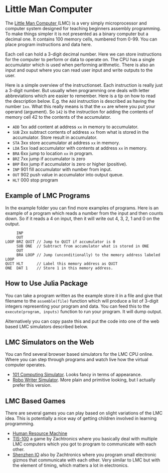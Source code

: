 # Little Man Computer
The [Little Man Computer ](https://en.wikipedia.org/wiki/Little_man_computer)(LMC) is a very simply microprocessor and computer system designed for teaching beginners assembly programming. To make things simpler it is not presented as a binary computer but a decimal one. It contains 100 memory cells, numbered from 0-99. You can place program instructions and data here.

Each cell can hold a 3-digit decimal number. Here we can store instructions for the computer to perform or data to operate on. The CPU has a single accumulator which is used when performing arithmetic. There is also an input and ouput where you can read user input and write outputs to the user.

Here is a simple overview of the instructionset. Each instruction is really just a 3-digit number. But usually when programming one deals with letter abbreviations which are easier to remember. Here is a tip on how to read the description below. E.g. the `Add` instruction is described as having the number `1xx`. What this really means is that the `xx` are where you put your operand (argument). So `142` is the instruction for adding the contents of memory cell 42 to the contents of the accumulator.

- `ADD` 1xx add content at address `xx` in memory to accumulator.
- `SUB` 2xx subtract contents of address `xx` from what is stored in the accumulator. Store result in accumulator.
- `STA` 3xx store accumulator at address `xx` in memory.
- `LDA` 5xx load accumulator with contents at address `xx` in memory.
- `BRA` 6xx jump to location `xx` in program.
- `BRZ` 7xx jump if accumulator is zero
- `BRP` 8xx jump if accumulator is zero or higher (positive).
- `INP` 901 fill accumulator with number from input.
- `OUT` 902 push value in accumulator into output queue.
- `HLT` 000 stop program

## Example of LMC Programs
In the example folder you can find more examples of programs. Here is an example of a program which reads a number from the input and then counts down. So if it reads a 4 on input, then it will write out 4, 3, 2, 1 and 0 on the output.

         INP
         OUT
    LOOP BRZ QUIT // Jump to QUIT if accumulator is 0
         SUB ONE  // Subtract from accumulator what is stored in ONE
         OUT
         BRA LOOP // Jump (unconditionally) to the memory address labeled LOOP
    QUIT HLT      // Label this memory address as QUIT
    ONE  DAT 1    // Store 1 in this memory address.
    
## How to Use Julia Package
You can take a program written as the example store it in a file and give that filename to the `assemble(file)` function which will produce a list of 3-digit integers representing your program and data. You can feed this to the `execute(program, inputs)` function to run your program. It will dump output.

Alternatively you can copy paste this and put the code into one of the web based LMC simulators described below.


## LMC Simulators on the Web
You can  find several browser based simulators for the LMC CPU online. Where you can step through programs and watch live how the virtual computer operates.

- [101 Computing Simulator](https://www.101computing.net/LMC/). Looks fancy in terms of appearance.
- [Robo Writer Simulator](http://robowriter.info/little-man-computer/). More plain and primitive looking, but I actually prefer this version.

## LMC Based Games
There are several games you can play based on slight variations of the LMC idea. This is potentially a nice way of getting children involved in learning programming.

- [Human Resource Machine](https://tomorrowcorporation.com/humanresourcemachine)
- [TIS-100](http://www.zachtronics.com/tis-100/) a game by Zachtronics where you basically deal with multiple LMC computers which you got to program to communicate with each other.
- [Shenzhen IO](http://www.zachtronics.com/shenzhen-io/) also by Zachtronics where you program small electronic gizmos that communicate with each other. Very similar to LMC but with the element of timing, which matters a lot in electronics.
